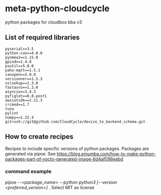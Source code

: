 # meta-python-cloudcycle
python packages for cloudbox bba v3

## List of required libraries 
```
pyserial==3.5
python-can==4.0.0
pynmea2==1.15.0
gpiod==1.4.0
psutil==5.8.0
paho-mqtt==1.5.1
canopen==2.0.0
versionner==1.5.3
nslookup==1.3.0
fastavro==1.3.0
asyncio==3.4.3
pyfiglet==0.8.post1
awsiotsdk==1.11.3
crcmod==1.7
tuna
pylint
numpy==1.22.4
git+ssh://git@github.com/CloudCycle/device_to_backend_schema.git
```

## How to create recipes
Recipes to include specific versions of python packages. Packages are generated via pipoe. See https://blog.emumba.com/how-to-make-python-packages-part-of-yocto-generated-image-6d4af098eebd

### command example
_pipoe --<package_name> --python python3 [--version <preferred_version>]_ . Select MIT as license
